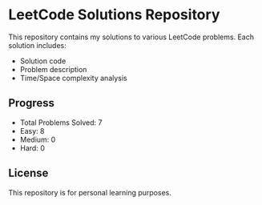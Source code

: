 # LeetCode Solutions Repository

This repository contains my solutions to various LeetCode problems. Each solution includes:
- Solution code
- Problem description
- Time/Space complexity analysis

## Progress
- Total Problems Solved: 7
- Easy: 8
- Medium: 0
- Hard: 0

## License
This repository is for personal learning purposes.
